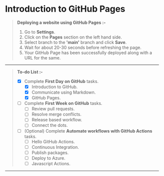 
# Introduction to GitHub Pages

> **Deploying a website using GitHub Pages :-**
> 1. Go to **Settings**.
> 2. Click on the **Pages** section on the left hand side.
> 3. Select branch to the **'main'** branch and click **Save**.
> 4. Wait for about 20-30 seconds before refreshing the page.
> 5. Your GitHub Page has been successfully deployed along with a URL for the same.

---

> **To-do List :-**
> - [x] Complete **First Day on GitHub** tasks.
>      - [x] Introduction to GitHub.
>      - [x] Communicate using Markdown.
>      - [x] GitHub Pages.
> - [ ] Complete **First Week on GitHub** tasks.
>      - [ ] Review pull requests.
>      - [ ] Resolve merge conflicts.
>      - [ ] Release based workflow.
>      - [ ] Connect the dots.
> - [ ] (Optional) Complete **Automate workflows with GitHub Actions** tasks.
>      - [ ] Hello GitHub Actions.
>      - [ ] Continuous Integration.
>      - [ ] Publish packages.
>      - [ ] Deploy to Azure.
>      - [ ] Javascript Actions.

---

